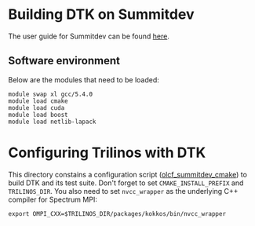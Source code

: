 # Building DTK on Summitdev
The user guide for Summitdev can be found [here](https://www.olcf.ornl.gov/kb_articles/summitdev-quickstart).

## Software environment
Below are the modules that need to be loaded:
```
module swap xl gcc/5.4.0
module load cmake
module load cuda
module load boost
module load netlib-lapack
```

# Configuring Trilinos with DTK
This directory constains a configuration script
([olcf_summitdev_cmake](olcf_summitdev_cmake)) to build DTK and its test suite.
Don't forget to set `CMAKE_INSTALL_PREFIX` and `TRILINOS_DIR`. You also need
to set `nvcc_wrapper` as the underlying C++ compiler for Spectrum MPI:
```
export OMPI_CXX=$TRILINOS_DIR/packages/kokkos/bin/nvcc_wrapper
```
